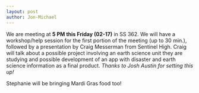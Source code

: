 ```yaml
---
layout: post
author: Jon-Michael
---
```


We are meeting at **5 PM this Friday (02-17)** in SS 362. We will have a
workshop/help session for the first portion of the meeting (up to 30 min.),
followed by a presentation by Craig Messerman from Sentinel High. Craig will
talk about a possible project involving an earth science unit they are
studying and possible development of an app with disaster and earth science
information as a final product. _Thanks to Josh Austin for setting this up!_

Stephanie will be bringing Mardi Gras food too!
